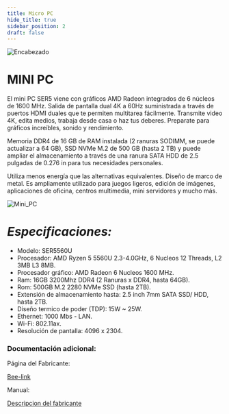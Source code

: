 ```yaml
---
title: Micro PC
hide_title: true
sidebar_position: 2
draft: false
---
```

![Encabezado](https://firebasestorage.googleapis.com/v0/b/modulo-b3e1a.appspot.com/o/General%2Fimagenes%2Flogo%20sena%202.png?alt=media&token=f8400ade-f50e-4175-8ff1-d69a8bc9a180&_gl=1*1b8f15f*_ga*MTE3MTQwMjUxOS4xNjk2MjYzMDI3*_ga_CW55HF8NVT*MTY5NjI3NDM1NS4yLjEuMTY5NjI3NTE4My4zMS4wLjA.)

# **MINI PC**

El mini PC SER5 viene con gráficos AMD Radeon integrados de 6 núcleos de 1600 MHz. Salida de pantalla dual 4K a 60Hz suministrada a través de puertos HDMI duales que te permiten multitarea fácilmente. Transmite video 4K, edita medios, trabaja desde casa o haz tus deberes. Preparate para gráficos increíbles, sonido y rendimiento.

Memoria DDR4 de 16 GB de RAM instalada (2 ranuras SODIMM, se puede actualizar a 64 GB), SSD NVMe M.2 de 500 GB (hasta 2 TB) y puede ampliar el almacenamiento a través de una ranura SATA HDD de 2.5 pulgadas de 0.276 in para tus necesidades personales.

Utiliza menos energía que las alternativas equivalentes. Diseño de marco de metal. Es ampliamente utilizado para juegos ligeros, edición de imágenes, aplicaciones de oficina, centros multimedia, mini servidores y mucho más.

![Mini_PC](https://firebasestorage.googleapis.com/v0/b/modulo-b3e1a.appspot.com/o/General%2Fimagenes%2FRepositorio%2FMiniPC.png?alt=media&token=51b83547-1e1a-4a80-84c4-4c62dafc0196)

# ***Especificaciones:***

- Modelo:                               SER5560U
- Procesador:                           AMD Ryzen 5 5560U 2.3-4.0GHz, 6 Nucleos 12 Threads, L2 3MB L3 8MB.
- Procesador gráfico:                   AMD Radeon 6 Nucleos 1600 MHz.
- Ram:                                  16GB 3200Mhz DDR4 (2 Ranuras x DDR4, hasta 64GB).
- Rom:                                  500GB M.2 2280 NVMe SSD (hasta 2TB).
- Extensión de almacenamiento hasta:    2.5 inch 7mm SATA SSD/ HDD, hasta 2TB.
- Diseño termico de poder (TDP):        15W ~ 25W.
- Ethernet:                             1000 Mbs - LAN.
- Wi-Fi:                                802.11ax.
- Resolución de pantalla:               4096 x 2304.

### Documentación adicional:

Página del Fabricante:

[Bee-link](https://www.bee-link.com/computer-73493777)

Manual:

[Descripcion del fabricante](https://www.bee-link.com/catalog/product/index?id=556)

